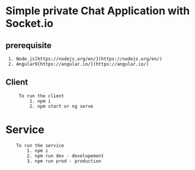 # Simple private Chat Application with Socket.io

##  prerequisite
     1. Node.js[https://nodejs.org/en/](https://nodejs.org/en/)
     2. Angular9[https://angular.io/](https://angular.io/)
     
## Client
         
         To run the client    
	         1. npm i
	         2. npm start or ng serve 


# Service
        To run the service
			1. npm i
			2. npm run dev - developement
			3. npm run prod - production